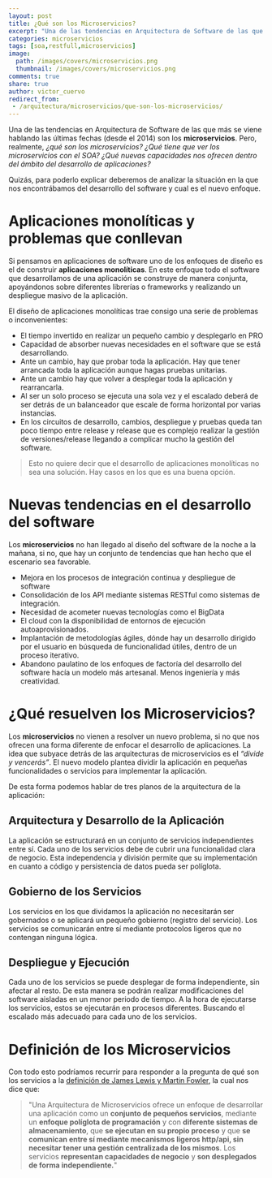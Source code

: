 ```yaml
---
layout: post
title: ¿Qué son los Microservicios?
excerpt: "Una de las tendencias en Arquitectura de Software de las que más se viene hablando las últimas fechas son los microservicios. Pero, realmente, ¿qué son los microservicios?"
categories: microservicios
tags: [soa,restfull,microservicios]
image:
  path: /images/covers/microservicios.png
  thumbnail: /images/covers/microservicios.png
comments: true
share: true
author: victor_cuervo
redirect_from:
 - /arquitectura/microservicios/que-son-los-microservicios/
---
```


Una de las tendencias en Arquitectura de Software de las que más se viene hablando las últimas fechas (desde el 2014) son los **microservicios**. Pero, realmente, *¿qué son los microservicios? ¿Qué tiene que ver los microservicios con el SOA? ¿Qué nuevas capacidades nos ofrecen dentro del ámbito del desarrollo de aplicaciones?*

Quizás, para poderlo explicar deberemos de analizar la situación en la que nos encontrábamos del desarrollo del software y cual es el nuevo enfoque.

# Aplicaciones monolíticas y problemas que conllevan
Si pensamos en aplicaciones de software uno de los enfoques de diseño es el de construir **aplicaciones monolíticas**. En este enfoque todo el software que desarrollamos de una aplicación se construye de manera conjunta, apoyándonos sobre diferentes librerías o frameworks y realizando un despliegue masivo de la aplicación.

El diseño de aplicaciones monolíticas trae consigo una serie de problemas o inconvenientes:

* El tiempo invertido en realizar un pequeño cambio y desplegarlo en PRO
* Capacidad de absorber nuevas necesidades en el software que se está desarrollando.
* Ante un cambio, hay que probar toda la aplicación. Hay que tener arrancada toda la aplicación aunque hagas pruebas unitarias.
* Ante un cambio hay que volver a desplegar toda la aplicación y rearrancarla.
* Al ser un solo proceso se ejecuta una sola vez y el escalado deberá de ser detrás de un balanceador que escale de forma horizontal por varias instancias.
* En los circuitos de desarrollo, cambios, despliegue y pruebas queda tan poco tiempo entre release y release que es complejo realizar la gestión de versiones/release llegando a complicar mucho la gestión del software.


> Esto no quiere decir que el desarrollo de aplicaciones monolíticas no sea una solución. Hay casos en los que es una buena opción.

# Nuevas tendencias en el desarrollo del software
Los **microservicios** no han llegado al diseño del software de la noche a la mañana, si no, que hay un conjunto de tendencias que han hecho que el escenario sea favorable.

* Mejora en los procesos de integración continua y despliegue de software
* Consolidación de los API mediante sistemas RESTful como sistemas de integración.
* Necesidad de acometer nuevas tecnologías como el BigData
* El cloud con la disponibilidad de entornos de ejecución autoaprovisionados.
* Implantación de metodologías ágiles, dónde hay un desarrollo dirigido por el usuario en búsqueda de funcionalidad útiles, dentro de un proceso iterativo.
* Abandono paulatino de los enfoques de factoría del desarrollo del software hacía un modelo más artesanal. Menos ingeniería y más creatividad.

# ¿Qué resuelven los Microservicios?

Los **microservicios** no vienen a resolver un nuevo problema, si no que nos ofrecen una forma diferente de enfocar el desarrollo de aplicaciones. La idea que subyace detrás de las arquitecturas de microservicios es el *“divide y vencerás”*. El nuevo modelo plantea dividir la aplicación en pequeñas funcionalidades o servicios para implementar la aplicación.

De esta forma podemos hablar de tres planos de la arquitectura de la aplicación:

## Arquitectura y Desarrollo de la Aplicación
La aplicación se estructurará en un conjunto de servicios independientes entre sí. Cada uno de los servicios debe de cubrir una funcionalidad clara de negocio. Esta independencia y división permite que su implementación en cuanto a código y persistencia de datos pueda ser políglota.

## Gobierno de los Servicios
Los servicios en los que dividamos la aplicación no necesitarán ser gobernados o se aplicará un pequeño gobierno (registro del servicio). Los servicios se comunicarán entre sí mediante protocolos ligeros que no contengan ninguna lógica.

## Despliegue y Ejecución
Cada uno de los servicios se puede desplegar de forma independiente, sin afectar al resto. De esta manera se podrán realizar modificaciones del software aisladas en un menor periodo de tiempo. A la hora de ejecutarse los servicios, estos se ejecutarán en procesos diferentes. Buscando el escalado más adecuado para cada uno de los servicios.

# Definición de los Microservicios

Con todo esto podríamos recurrir para responder a la pregunta de qué son los servicios a la [definición de James Lewis y Martin Fowler][DefincionMicroservicios], la cual nos dice que:

> "Una Arquitectura de Microservicios ofrece un enfoque de desarrollar una aplicación como un **conjunto de pequeños servicios**, mediante un **enfoque políglota de programación** y con **diferente sistemas de almacenamiento**, que **se ejecutan en su propio proceso** y que **se comunican entre sí mediante mecanismos ligeros http/api, sin necesitar tener una gestión centralizada de los mismos**. Los servicios **representan capacidades de negocio** y **son desplegados de forma independiente.**"

[DefincionMicroservicios]: http://martinfowler.com/microservices/#what
